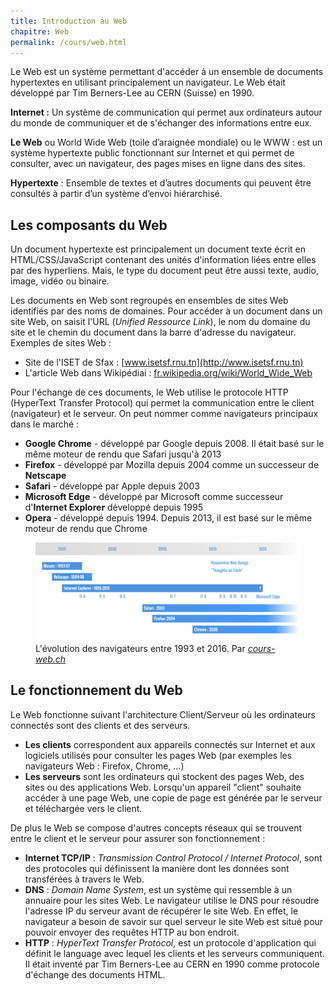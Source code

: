 ```yaml
---
title: Introduction au Web
chapitre: Web
permalink: /cours/web.html
---
```


Le Web est un système permettant d'accéder à un ensemble de documents
hypertextes en utilisant principalement un navigateur. Le Web était développé
par Tim Berners-Lee au CERN (Suisse) en 1990.

**Internet :** Un système de communication qui permet aux ordinateurs autour du
monde de communiquer et de s'échanger des informations entre eux.

**Le Web** ou World Wide Web (toile d’araignée mondiale) ou le WWW : est un
système hypertexte public fonctionnant sur Internet et qui permet de consulter,
avec un navigateur, des pages mises en ligne dans des sites.

**Hypertexte** : Ensemble de textes et d’autres documents qui peuvent être
consultés à partir d’un système d’envoi hiérarchisé.


Les composants du Web
---------------------

Un document hypertexte est principalement un document texte écrit en
HTML/CSS/JavaScript contenant des unités d'information liées entre elles par
des hyperliens. Mais, le type du document peut être aussi texte, audio, image,
vidéo ou binaire.

Les documents en Web sont regroupés en ensembles de sites Web identifiés par
des noms de domaines. Pour accéder à un document dans un site Web, on saisit
l'URL (_Unified Ressource Link_), le nom du domaine du site et le chemin du
document dans la barre d'adresse du navigateur. Exemples de sites Web :

- Site de l'ISET de Sfax : [www.isetsf.rnu.tn](http://www.isetsf.rnu.tn)
- L'article Web dans Wikipédiai : [fr.wikipedia.org/wiki/World_Wide_Web](https://fr.wikipedia.org/wiki/World_Wide_Web)

Pour l'échange de ces documents, le Web utilise le protocole HTTP (HyperText
Transfer Protocol) qui permet la communication entre le client (navigateur) et
le serveur. On peut nommer comme navigateurs principaux dans le marché :

- **Google Chrome** - développé par Google depuis 2008. Il était basé sur le
  même moteur de rendu que Safari jusqu'à 2013
- **Firefox** - développé par Mozilla depuis 2004 comme un successeur de
  **Netscape**
- **Safari** - développé par Apple depuis 2003
- **Microsoft Edge** - développé par Microsoft comme successeur d'**Internet
  Explorer** développé depuis 1995
- **Opera** - développé depuis 1994. Depuis 2013, il est basé sur le même
  moteur de rendu que Chrome

<figure>
  <img src="assets/imgs/navigateurs-timeline-by-cours-web.ch.png" alt="L’évolution des navigateurs entre 1993 et 2016" />
  <figcaption>L'évolution des navigateurs entre 1993 et 2016. Par <cite><a href="https://cours-web.ch/" target="_blank">cours-web.ch</a></cite></figcaption>
</figure>

Le fonctionnement du Web
------------------------

Le Web fonctionne suivant l'architecture Client/Serveur où les ordinateurs
connectés sont des clients et des serveurs.

- **Les clients** correspondent aux appareils connectés sur Internet et aux
  logiciels utilisés pour consulter les pages Web (par exemples les navigateurs
  Web : Firefox, Chrome, ...)
- **Les serveurs** sont les ordinateurs qui stockent des pages Web, des sites
  ou des applications Web. Lorsqu'un appareil "client" souhaite accéder à une
  page Web, une copie de page est générée par le serveur et téléchargée vers le
  client.

De plus le Web se compose d'autres concepts réseaux qui se trouvent entre le
client et le serveur pour assurer son fonctionnement :

- **Internet TCP/IP** : _Transmission Control Protocol / Internet Protocol_,
  sont des protocoles qui définissent la manière dont les données sont
  transférées à travers le Web.
- **DNS** : _Domain Name System_, est un système qui ressemble à un annuaire
  pour les sites Web. Le navigateur utilise le DNS pour résoudre l'adresse IP
  du serveur avant de récupérer le site Web. En effet, le navigateur a besoin
  de savoir sur quel serveur le site Web est situé pour pouvoir envoyer des
  requêtes HTTP au bon endroit.
- **HTTP** : _HyperText Transfer Protocol_, est un protocole d'application qui
  définit le language avec lequel les clients et les serveurs communiquent. Il
  était inventé par Tim Berners-Lee au CERN en 1990 comme protocole d'échange
  des documents HTML.
